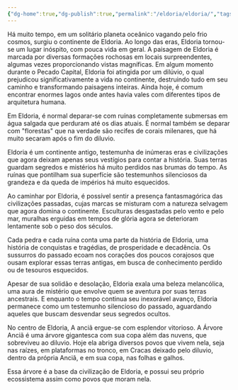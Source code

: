 ```yaml
---
{"dg-home":true,"dg-publish":true,"permalink":"/eldoria/eldoria/","tags":["gardenEntry"],"dgPassFrontmatter":true}
---
```


Há muito tempo, em um solitário planeta oceânico vagando pelo frio cosmos, surgiu o continente de Eldoria. Ao longo das eras, Eldoria tornou-se um lugar inóspito, com pouca vida em geral. A paisagem de Eldoria é marcada por diversas formações rochosas em locais surpreendentes, algumas vezes proporcionando vistas magníficas. Em algum momento durante o Pecado Capital, Eldoria foi atingida por um dilúvio, o qual prejudicou significativamente a vida no continente, destruindo tudo em seu caminho e transformando paisagens inteiras. Ainda hoje, é comum encontrar enormes lagos onde antes havia vales com diferentes tipos de arquitetura humana.

Em Eldoria, é normal deparar-se com ruínas completamente submersas em água salgada que perduram até os dias atuais. É normal também se deparar com "florestas" que na verdade são recifes de corais milenares, que há muito secaram após o fim do diluvio.

Eldoria é um continente antigo, testemunha de inúmeras eras e civilizações que agora deixam apenas seus vestígios para contar a história. Suas terras guardam segredos e mistérios há muito perdidos nas brumas do tempo. As ruínas que pontilham sua superfície são testemunhos silenciosos da grandeza e da queda de impérios há muito esquecidos.

Ao caminhar por Eldoria, é possível sentir a presença fantasmagórica das civilizações passadas, cujas marcas se misturam com a natureza selvagem que agora domina o continente. Esculturas desgastadas pelo vento e pelo mar, muralhas erguidas em tempos de glória agora se deterioram lentamente sob o peso dos séculos.

Cada pedra e cada ruína conta uma parte da história de Eldoria, uma história de conquistas e tragédias, de prosperidade e decadência. Os sussurros do passado ecoam nos corações dos poucos corajosos que ousam explorar essas terras antigas, em busca de conhecimento perdido ou de tesouros esquecidos.

Apesar de sua solidão e desolação, Eldoria exala uma beleza melancólica, uma aura de mistério que envolve quem se aventura por suas terras ancestrais. E enquanto o tempo continua seu inexorável avanço, Eldoria permanece como um testemunho silencioso do passado, aguardando aqueles que buscam desvendar seus segredos ocultos.

No centro de Eldoria, A anciã ergue-se com esplendor vitorioso. A Árvore Anciã é uma árvore gigantesca com sua copa além das nuvens, que sobreviveu ao diluvio. Hoje ela abriga diversos povos que vivem nela, seja nas raízes, em plataformas no tronco, em Cracas deixado pelo diluvio, dentro da própria Anciã, e em sua copa, nas folhas e galhos. 

Essa árvore é a base da civilização de Eldoria, e possui seu próprio ecossistema assim como povos que moram nela.
